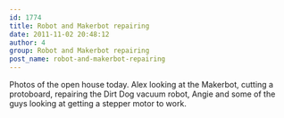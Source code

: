 ```yaml
---
id: 1774
title: Robot and Makerbot repairing
date: 2011-11-02 20:48:12
author: 4
group: Robot and Makerbot repairing
post_name: robot-and-makerbot-repairing
---
```


Photos of the open house today. Alex looking at the Makerbot, cutting a protoboard, repairing the Dirt Dog vacuum robot, Angie and some of the guys looking at getting a stepper motor to work.